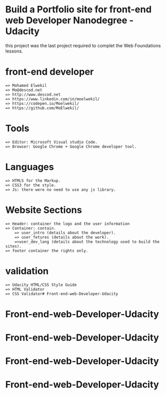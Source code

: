 # Build a Portfolio site for front-end web Developer Nanodegree  - Udacity
this project was the last project required to complet the Web Foundations lessons.

# front-end developer
    => Mohamed Elwekil
    => Mo@descod.net
    => http://www.descod.net
    => https://www.linkedin.com/in/moelwekil/
    => https://codepen.io/Moelwekil/
    => https://github.com/MoElwekil/
# Tools
    => Editor: Microsoft Visual studio Code.
    => Browser: Google Chrome + Google Chrome developer tool.

# Languages
    => HTML5 for the Markup.
    => CSS3 for the style.
    => Js: there were no need to use any js library.

# Website Sections
    => Header: container the logo and the user information
    => Container: contain.
        => user_intro (details about the developer).
        => user_fetures (details about the work).
        =>user_dev_lang (details about the technology used to build the sites).
    => footer container the rights only.

# validation
    => Udacity HTML/CSS Style Guide
    => HTML Validator
    => CSS Validator# Front-end-web-Developer-Udacity
# Front-end-web-Developer-Udacity
# Front-end-web-Developer-Udacity
# Front-end-web-Developer-Udacity
# Front-end-web-Developer-Udacity

